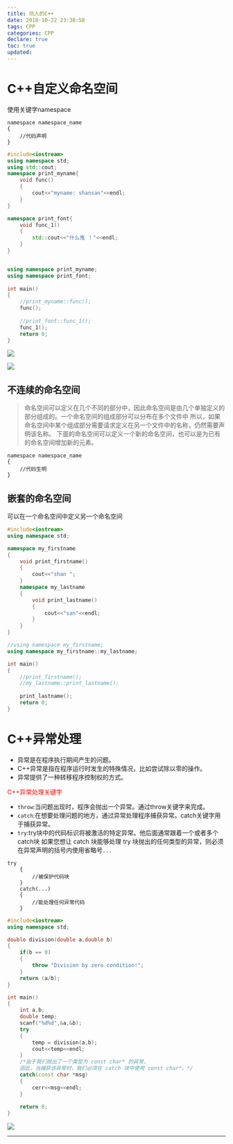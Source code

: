 ```yaml
---
title: 坑人的C++
date: 2018-10-22 23:38:58
tags: CPP
categories: CPP
declare: true
toc: true
updated:
---
```

# C++自定义命名空间
使用关键字namespace

	namespace namespace_name
	{
		//代码声明
	}
<!-- more -->

```c++
#include<iostream>
using namespace std;
using std::cout;
namespace print_myname{
    void func()
    {
    	cout<<"myname: shansan"<<endl;
	}
}

namespace print_font{
    void func_1()
    {
    	std::cout<<"什么鬼 ！"<<endl;
	}
}


using namespace print_myname;
using namespace print_font;
 
int main()
{
	//print_myname::func();
	func();
	
	//print_font::func_1();
	func_1();
	return 0;
}
```
![](https://i.imgur.com/IvaQsEx.png)

![](https://i.imgur.com/cmrUaSk.png)

## 不连续的命名空间
>命名空间可以定义在几个不同的部分中，因此命名空间是由几个单独定义的部分组成的。一个命名空间的组成部分可以分布在多个文件中
>所以，如果命名空间中某个组成部分需要请求定义在另一个文件中的名称，仍然需要声明该名称。
下面的命名空间可以定义一个新的命名空间，也可以是为已有的命名空间增加新的元素。

	namespace namespace_name
    {
        //代码生明
    }

## 嵌套的命名空间

可以在一个命名空间中定义另一个命名空间

```c++
#include<iostream>
using namespace std;

namespace my_firstname
{
	void print_firstname()
	{
		cout<<"shan ";
	}
	namespace my_lastname
	{
	    void print_lastname()
		{
			cout<<"san"<<endl; 
		}	
	}
}

//using namespace my_firstname;
using namespace my_firstname::my_lastname;

int main()
{
	//print_firstname();
	//my_lastname::print_lastname();
	
	print_lastname();
	return 0;
}
```

# C++异常处理

- 异常是在程序执行期间产生的问题。
- C++异常是指在程序运行时发生的特殊情况，比如尝试除以零的操作。
- 异常提供了一种转移程序控制权的方式。

<font color="red">C++异常处理关键字</font>
* `throw`:当问题出现时，程序会抛出一个异常。通过throw关键字来完成。
* `catch`:在想要处理问题的地方，通过异常处理程序捕获异常。catch关键字用于捕获异常。
* `try`:try块中的代码标识将被激活的特定异常。他后面通常跟着一个或者多个catch块
如果您想让 catch 块能够处理 try 块抛出的任何类型的异常，则必须在异常声明的括号内使用省略号`...`
    
```
try
	{
	    //被保护代码块
	}
	catch(...)
    {
        //能处理任何异常代码
    }
```

```c++
#include<iostream>
using namespace std;

double division(double a,double b)
{
	if(b == 0)
	{
		throw "Division by zero condition!";
	}
	return (a/b);
}

int main()
{
	int a,b;
	double temp;
	scanf("%d%d",&a,&b);
	try
	{
		temp = division(a,b);
		cout<<temp<<endl;
	}
	/*由于我们抛出了一个类型为 const char* 的异常，
	因此，当捕获该异常时，我们必须在 catch 块中使用 const char*。*/	
	catch(const char *msg)
	{
		cerr<<msg<<endl;
	}
	
	return 0;
}
```

![](https://i.imgur.com/9QFbzHU.gif)

---